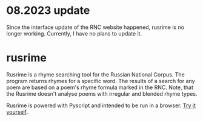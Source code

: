 # 08.2023 update
Since the interface update of the RNC website happened, rusrime is no longer working. Currently, I have no plans to update it.

# rusrime
Rusrime is a rhyme searching tool for the Russian National Corpus. The program returns rhymes for a specific word. The results of a search for any poem are based on a poem's rhyme formula marked in the RNC. Note, that the Rusrime doesn't analyse poems with irregular and blended rhyme types.

Rusrime is powered with Pyscript and intended to be run in a browser. [Try it yourself](https://esbudylin.github.io/rusrime/).
